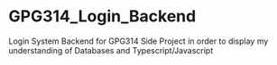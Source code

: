 # GPG314_Login_Backend
Login System Backend for GPG314 Side Project in order to display my understanding of Databases and Typescript/Javascript
